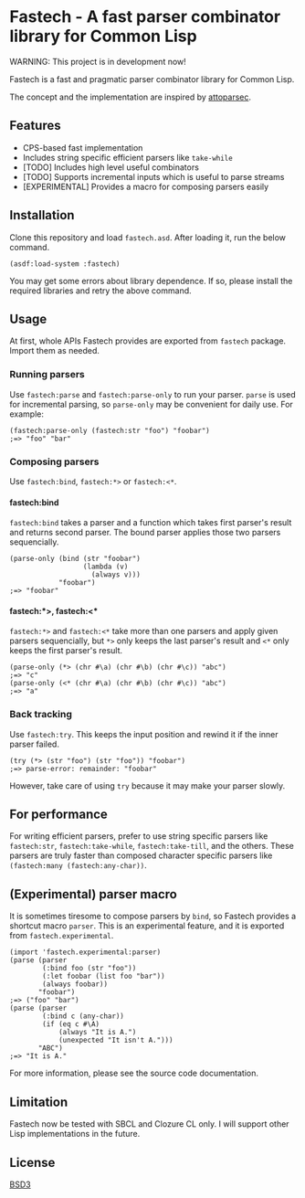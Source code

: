 # Fastech - A fast parser combinator library for Common Lisp

WARNING: This project is in development now!

Fastech is a fast and pragmatic parser combinator library for Common Lisp.

The concept and the implementation are inspired by [attoparsec][].

[attoparsec]: https://github.com/bos/attoparsec

## Features

* CPS-based fast implementation
* Includes string specific efficient parsers like `take-while`
* [TODO] Includes high level useful combinators
* [TODO] Supports incremental inputs which is useful to parse streams
* [EXPERIMENTAL] Provides a macro for composing parsers easily

## Installation

Clone this repository and load `fastech.asd`. After loading it, run the below command.

```common-lisp
(asdf:load-system :fastech)
```

You may get some errors about library dependence. If so, please install the required libraries and retry the above command.

## Usage

At first, whole APIs Fastech provides are exported from `fastech` package. Import them as needed.

### Running parsers

Use `fastech:parse` and `fastech:parse-only` to run your parser. `parse` is used for incremental parsing, so `parse-only` may be convenient for daily use. For example:

```common-lisp
(fastech:parse-only (fastech:str "foo") "foobar")
;=> "foo" "bar"
```

### Composing parsers

Use `fastech:bind`, `fastech:*>` or `fastech:<*`.

#### fastech:bind

`fastech:bind` takes a parser and a function which takes first parser's result and returns second parser. The bound parser applies those two parsers sequencially.

```common-lisp
(parse-only (bind (str "foobar")
                  (lambda (v)
                    (always v)))
            "foobar")
;=> "foobar"
```

#### fastech:\*>, fastech:<\*

`fastech:*>` and `fastech:<*` take more than one parsers and apply given parsers sequencially, but `*>` only keeps the last parser's result and `<*` only keeps the first parser's result.

```common-lisp
(parse-only (*> (chr #\a) (chr #\b) (chr #\c)) "abc")
;=> "c"
(parse-only (<* (chr #\a) (chr #\b) (chr #\c)) "abc")
;=> "a"
```

### Back tracking

Use `fastech:try`. This keeps the input position and rewind it if the inner parser failed.

```common-lisp
(try (*> (str "foo") (str "foo")) "foobar")
;=> parse-error: remainder: "foobar"
```

However, take care of using `try` because it may make your parser slowly.

## For performance

For writing efficient parsers, prefer to use string specific parsers like `fastech:str`, `fastech:take-while`, `fastech:take-till`, and the others. These parsers are truly faster than composed character specific parsers like `(fastech:many (fastech:any-char))`.

## (Experimental) parser macro

It is sometimes tiresome to compose parsers by `bind`, so Fastech provides a shortcut macro `parser`. This is an experimental feature, and it is exported from `fastech.experimental`.

```common-lisp
(import 'fastech.experimental:parser)
(parse (parser
        (:bind foo (str "foo"))
        (:let foobar (list foo "bar"))
        (always foobar))
       "foobar")
;=> ("foo" "bar")
(parse (parser
        (:bind c (any-char))
        (if (eq c #\A)
            (always "It is A.")
            (unexpected "It isn't A.")))
       "ABC")
;=> "It is A."
```

For more information, please see the source code documentation.

## Limitation

Fastech now be tested with SBCL and Clozure CL only. I will support other Lisp implementations in the future.

## License

[BSD3](http://opensource.org/licenses/BSD-3-Clause)
